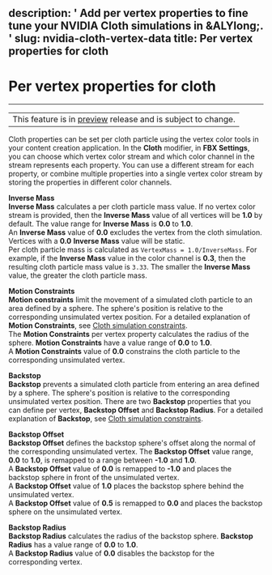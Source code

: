 description: ' Add per vertex properties to fine tune your NVIDIA Cloth simulations
  in &ALYlong;. '
slug: nvidia-cloth-vertex-data
title: Per vertex properties for cloth
---
# Per vertex properties for cloth<a name="nvidia-cloth-vertex-data"></a>


****  

|  | 
| --- |
| This feature is in [preview](https://docs.aws.amazon.com/lumberyard/latest/userguide/ly-glos-chap.html#preview) release and is subject to change\.  | 

Cloth properties can be set per cloth particle using the vertex color tools in your content creation application\. In the **Cloth** modifier, in **FBX Settings**, you can choose which vertex color stream and which color channel in the stream represents each property\. You can use a different stream for each property, or combine multiple properties into a single vertex color stream by storing the properties in different color channels\. 

**Inverse Mass**  
**Inverse Mass** calculates a per cloth particle mass value\. If no vertex color stream is provided, then the **Inverse Mass** value of all vertices will be **1\.0** by default\. The value range for **Inverse Mass** is **0\.0** to **1\.0**\.   
An **Inverse Mass** value of **0\.0** excludes the vertex from the cloth simulation\. Vertices with a **0\.0** **Inverse Mass** value will be static\.   
Per cloth particle mass is calculated as `VertexMass = 1.0/InverseMass`\. For example, if the **Inverse Mass** value in the color channel is **0\.3**, then the resulting cloth particle mass value is `3.33`\. The smaller the **Inverse Mass** value, the greater the cloth particle mass\. 

**Motion Constraints**  
**Motion constraints** limit the movement of a simulated cloth particle to an area defined by a sphere\. The sphere's position is relative to the corresponding unsimulated vertex position\. For a detailed explanation of **Motion Constraints**, see [Cloth simulation constraints](nvidia-cloth-constraints.md)\.   
The **Motion Constraints** per vertex property calculates the radius of the sphere\. **Motion Constraints** have a value range of **0\.0** to **1\.0**\.   
A **Motion Constraints** value of **0\.0** constrains the cloth particle to the corresponding unsimulated vertex\. 

**Backstop**  
**Backstop** prevents a simulated cloth particle from entering an area defined by a sphere\. The sphere's position is relative to the corresponding unsimulated vertex position\. There are two **Backstop** properties that you can define per vertex, **Backstop Offset** and **Backstop Radius**\. For a detailed explanation of **Backstop**, see [Cloth simulation constraints](nvidia-cloth-constraints.md)\. 

**Backstop Offset**  
**Backstop Offset** defines the backstop sphere's offset along the normal of the corresponding unsimulated vertex\. The **Backstop Offset** value range, **0\.0** to **1\.0**, is remapped to a range between **\-1\.0** and **1\.0**\.   
A **Backstop Offset** value of **0\.0** is remapped to **\-1\.0** and places the backstop sphere in front of the unsimulated vertex\.   
A **Backstop Offset** value of **1\.0** places the backstop sphere behind the unsimulated vertex\.   
A **Backstop Offset** value of **0\.5** is remapped to **0\.0** and places the backstop sphere on the unsimulated vertex\. 

**Backstop Radius**  
**Backstop Radius** calculates the radius of the backstop sphere\. **Backstop Radius** has a value range of **0\.0** to **1\.0**\.   
A **Backstop Radius** value of **0\.0** disables the backstop for the corresponding vertex\. 